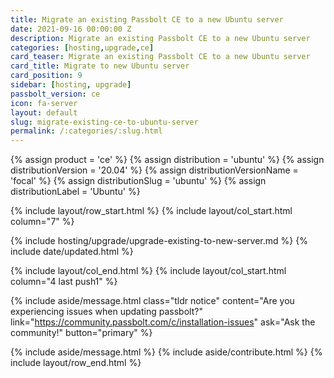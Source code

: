 ```yaml
---
title: Migrate an existing Passbolt CE to a new Ubuntu server 
date: 2021-09-16 00:00:00 Z
description: Migrate an existing Passbolt CE to a new Ubuntu server
categories: [hosting,upgrade,ce]
card_teaser: Migrate an existing Passbolt CE to a new Ubuntu server 
card_title: Migrate to new Ubuntu server
card_position: 9
sidebar: [hosting, upgrade]
passbolt_version: ce
icon: fa-server
layout: default
slug: migrate-existing-ce-to-ubuntu-server
permalink: /:categories/:slug.html
---
```


{% assign product = 'ce' %}
{% assign distribution = 'ubuntu' %}
{% assign distributionVersion = '20.04' %}
{% assign distributionVersionName = 'focal' %}
{% assign distributionSlug = 'ubuntu' %}
{% assign distributionLabel = 'Ubuntu' %}

{% include layout/row_start.html %}
{% include layout/col_start.html column="7" %}

{% include hosting/upgrade/upgrade-existing-to-new-server.md %}
{% include date/updated.html %}

{% include layout/col_end.html %}
{% include layout/col_start.html column="4 last push1" %}

{% include aside/message.html
    class="tldr notice"
    content="Are you experiencing issues when updating passbolt?"
    link="https://community.passbolt.com/c/installation-issues"
    ask="Ask the community!"
    button="primary"
%}

{% include aside/message.html %}
{% include aside/contribute.html %}
{% include layout/row_end.html %}
